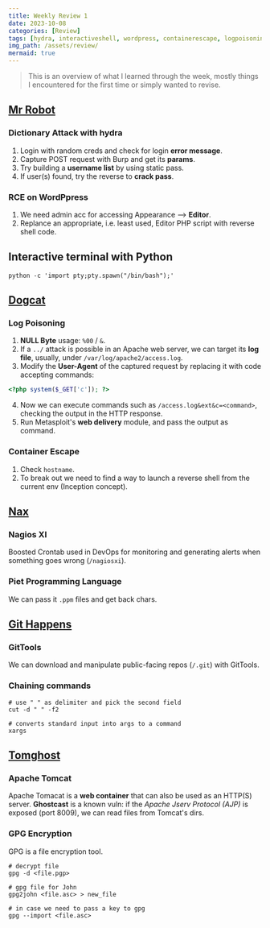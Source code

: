 ```yaml
---
title: Weekly Review 1
date: 2023-10-08
categories: [Review]
tags: [hydra, interactiveshell, wordpress, containerescape, logpoisoning]
img_path: /assets/review/
mermaid: true
---
```

> This is an overview of what I learned through the week, mostly things I encountered for the first time or simply wanted to revise.

## [Mr Robot](https://cspanias.github.io/posts/Mr-Robot-Write-Up-(2023)/) 

### Dictionary Attack with hydra

1. Login with random creds and check for login **error message**. 
2. Capture POST request with Burp and get its **params**.
3. Try building a **username list** by using static pass.
4. If user(s) found, try the reverse to **crack pass**. 



### RCE on WordPpress

 1. We need admin acc for accessing Appearance --> **Editor**.
 2. Replance an appropriate, i.e. least used, Editor PHP script with reverse shell code. 

## Interactive terminal with Python

 ```shell
 python -c 'import pty;pty.spawn("/bin/bash");'
 ```

## [Dogcat](https://cspanias.github.io/posts/Dogcat-Write-Up-(2023)/)
 
### Log Poisoning
 
 1. **NULL Byte** usage: `%00` / `&`.
 2. If a `../` attack is possible in an Apache web server, we can target its **log file**, usually, under `/var/log/apache2/access.log`.
 3. Modify the **User-Agent** of the captured request by replacing it with code accepting commands:
 ```PHP
 <?php system($_GET['c']); ?>
 ```
 4. Now we can execute commands such as `/access.log&ext&c=<command>`, checking the output in the HTTP response.
 5. Run Metasploit's **web delivery** module, and pass the output as command.
   
### Container Escape  
 
 1. Check ```hostname```. 
 2. To break out we need to find a way to launch a reverse shell from the current env (Inception concept).
   
## [Nax](https://cspanias.github.io/posts/Nax-Write-Up-(2023)/)  
   
### Nagios XI  
 
 Boosted Crontab used in DevOps for monitoring and generating alerts when something goes wrong (`/nagiosxi`).
   
### Piet Programming Language  
 
 We can pass it `.ppm` files and get back chars.
 
## [Git Happens](https://cspanias.github.io/posts/Git-Happens-Write-Up-(2023)/)
   
### GitTools  
   
 We can download and manipulate public-facing repos (`/.git`) with GitTools.
   
### Chaining commands
   
 ```shell
 # use " " as delimiter and pick the second field
 cut -d " " -f2
 
 # converts standard input into args to a command
 xargs
 ```
   
## [Tomghost](https://cspanias.github.io/posts/Tomghost-Write-Up-(2023)/)  
   
### Apache Tomcat  
   
 Apache Tomacat is a **web container** that can also be used as an HTTP(S) server. **Ghostcast** is a known vuln: if the *Apache Jserv Protocol (AJP)* is exposed (port 8009), we can read files from Tomcat's dirs. 
   
### GPG Encryption
   
GPG is a file encryption tool. 
```shell
# decrypt file
gpg -d <file.pgp>

# gpg file for John
gpg2john <file.asc> > new_file

# in case we need to pass a key to gpg
gpg --import <file.asc>
```